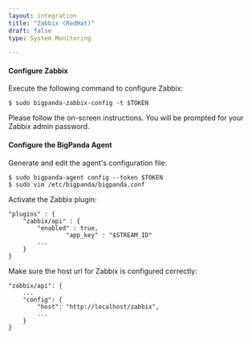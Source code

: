 ```yaml
---
layout: integration 
title: "Zabbix (RedHat)"
draft: false
type: System Monitoring

---
```


<!-- docs-include _integrations/agent-common/install/generic.md:::SOURCE_SYSTEM_NAME=Zabbix:::PLATFORM_NAME=RedHat -->

<!-- section-separator -->

#### Configure Zabbix
Execute the following command to configure Zabbix:

	$ sudo bigpanda-zabbix-config -t $TOKEN

Please follow the on-screen instructions.
You will be prompted for your Zabbix admin password.

<!-- section-separator -->

#### Configure the BigPanda Agent
Generate and edit the agent's configuration file:

    $ sudo bigpanda-agent config --token $TOKEN
    $ sudo vim /etc/bigpanda/bigpanda.conf

Activate the Zabbix plugin:

	"plugins" : {
		"zabbix/api" : {
			"enabled" : true,
                    "app_key" : "$STREAM_ID" 
			...
		}
	}


Make sure the host url for Zabbix is configured correctly:

	"zabbix/api": {
		...
		"config": {
			"host": "http://localhost/zabbix",
			...
		}
	}
	
<!-- section-separator -->

<!-- docs-include _integrations/agent-common/start-and-summary/generic.md:::SOURCE_SYSTEM_NAME=Zabbix:::PLATFORM=redhat -->
